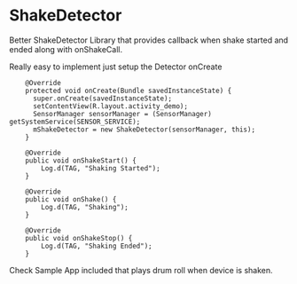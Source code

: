 # ShakeDetector
Better ShakeDetector Library that provides callback when shake started and ended along with onShakeCall.

Really easy to implement just setup the Detector onCreate

```
    @Override
    protected void onCreate(Bundle savedInstanceState) {
      super.onCreate(savedInstanceState);
      setContentView(R.layout.activity_demo);
      SensorManager sensorManager = (SensorManager) getSystemService(SENSOR_SERVICE);
      mShakeDetector = new ShakeDetector(sensorManager, this);
    }
    
    @Override
    public void onShakeStart() {
        Log.d(TAG, "Shaking Started");
    }

    @Override
    public void onShake() {
        Log.d(TAG, "Shaking");
    }

    @Override
    public void onShakeStop() {
        Log.d(TAG, "Shaking Ended");
    }

```

Check Sample App included that plays drum roll when device is shaken.
